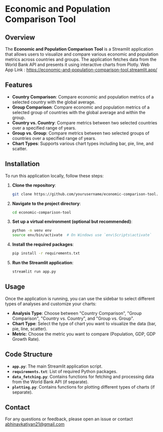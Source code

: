 # Economic and Population Comparison Tool

## Overview

The **Economic and Population Comparison Tool** is a Streamlit application that allows users to visualize and compare various economic and population metrics across countries and groups. The application fetches data from the World Bank API and presents it using interactive charts from Plotly.
Web App Link : https://economic-and-population-comparison-tool.streamlit.app/
## Features

- **Country Comparison**: Compare economic and population metrics of a selected country with the global average.
- **Group Comparison**: Compare economic and population metrics of a selected group of countries with the global average and within the group.
- **Country vs. Country**: Compare metrics between two selected countries over a specified range of years.
- **Group vs. Group**: Compare metrics between two selected groups of countries over a specified range of years.
- **Chart Types**: Supports various chart types including bar, pie, line, and scatter.

## Installation

To run this application locally, follow these steps:

1. **Clone the repository**:

    ```bash
    git clone https://github.com/yourusername/economic-comparison-tool.git
    ```

2. **Navigate to the project directory**:

    ```bash
    cd economic-comparison-tool
    ```

3. **Set up a virtual environment (optional but recommended)**:

    ```bash
    python -m venv env
    source env/bin/activate  # On Windows use `env\Scripts\activate`
    ```

4. **Install the required packages**:

    ```bash
    pip install -r requirements.txt
    ```

5. **Run the Streamlit application**:

    ```bash
    streamlit run app.py
    ```

## Usage

Once the application is running, you can use the sidebar to select different types of analyses and customize your charts:

- **Analysis Type**: Choose between "Country Comparison", "Group Comparison", "Country vs. Country", and "Group vs. Group".
- **Chart Type**: Select the type of chart you want to visualize the data (bar, pie, line, scatter).
- **Metric**: Choose the metric you want to compare (Population, GDP, GDP Growth Rate).

## Code Structure

- **`app.py`**: The main Streamlit application script.
- **`requirements.txt`**: List of required Python packages.
- **`data_fetching.py`**: Contains functions for fetching and processing data from the World Bank API (if separate).
- **`plotting.py`**: Contains functions for plotting different types of charts (if separate).


## Contact

For any questions or feedback, please open an issue or contact abhinavkatiyan21@gmail.com

